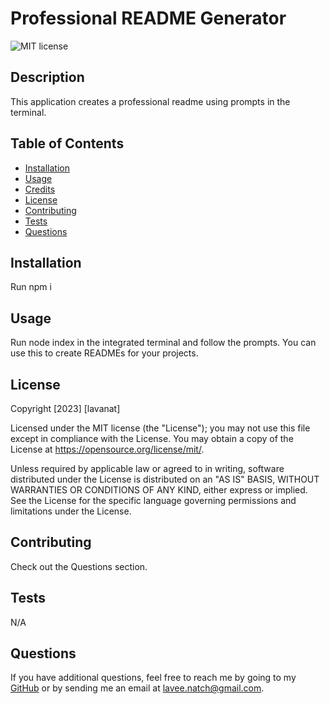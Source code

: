 # Professional README Generator
  
  ![MIT license](https://img.shields.io/badge/license-MIT-green)

  ## Description
  This application creates a professional readme using prompts in the terminal.
  
  ## Table of Contents
  
  - [Installation](#installation)
  - [Usage](#usage)
  - [Credits](#credits)
  - [License](#license)
  - [Contributing](#contributing)
  - [Tests](#tests)
  - [Questions](#questions)
  
  ## Installation
  
  Run npm i
  
  ## Usage
  
  Run node index in the integrated terminal and follow the prompts. You can use this to create READMEs for your projects.
  
  ## License
  
  Copyright [2023] [lavanat]

  Licensed under the MIT license (the "License");
  you may not use this file except in compliance with the License.
  You may obtain a copy of the License at https://opensource.org/license/mit/.
  
  Unless required by applicable law or agreed to in writing, software
  distributed under the License is distributed on an "AS IS" BASIS,
  WITHOUT WARRANTIES OR CONDITIONS OF ANY KIND, either express or implied.
  See the License for the specific language governing permissions and
  limitations under the License.
  
  ## Contributing
  
  Check out the Questions section.
  
  ## Tests
  
  N/A
  
  ## Questions

  If you have additional questions, feel free to reach me by going to my [GitHub](https://github.com/lavanat) or by sending me an email at lavee.natch@gmail.com.

